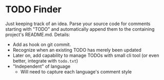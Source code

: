 # TODO Finder #
Just keeping track of an idea. Parse your source code for comments starting with "TODO" and automatically append them to the containing project's README.md.
Details:
- Add as hook on git commit.
- Recognize when an existing TODO has merely been updated
- Later on, add capability to manage TODOs with small cli tool (or even better, integrate with `todo.txt`)
- "Independent" of language
    - Will need to capture each language's comment style
